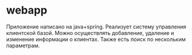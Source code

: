 # webapp
Приложение написано на java+spring. Реализует систему управления клиентской базой. Можно осуществлять добавление, удаление и изменение информации о клиентах. Также есть поиск по нескольким параметрам.

